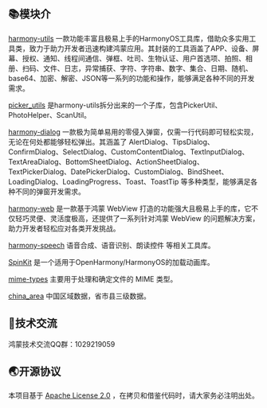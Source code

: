## 📚模块介

[harmony-utils](https://gitee.com/tongyuyan/harmony-utils/tree/master/harmony_utils)
一款功能丰富且极易上手的HarmonyOS工具库，借助众多实用工具类，致力于助力开发者迅速构建鸿蒙应用。其封装的工具涵盖了APP、设备、屏幕、授权、通知、线程间通信、弹框、吐司、生物认证、用户首选项、拍照、相册、扫码、文件、日志，异常捕获、字符、字符串、数字、集合、日期、随机、base64、加密、解密、JSON等一系列的功能和操作，能够满足各种不同的开发需求。

[picker_utils](https://ohpm.openharmony.cn/#/cn/detail/@pura%2Fpicker_utils)
是harmony-utils拆分出来的一个子库，包含PickerUtil、PhotoHelper、ScanUtil。

[harmony-dialog](https://gitee.com/tongyuyan/harmony-utils/tree/master/harmony_dialog)
一款极为简单易用的零侵入弹窗，仅需一行代码即可轻松实现，无论在何处都能够轻松弹出。其涵盖了
AlertDialog、TipsDialog、ConfirmDialog、SelectDialog、CustomContentDialog、TextInputDialog、TextAreaDialog、BottomSheetDialog、ActionSheetDialog、TextPickerDialog、DatePickerDialog、CustomDialog、BindSheet、LoadingDialog、LoadingProgress、Toast、ToastTip
等多种类型，能够满足各种不同的弹窗开发需求。

[harmony-web](https://gitee.com/tongyuyan/harmony-utils/tree/master/harmony_web)
是一款基于鸿蒙 WebView 打造的功能强大且极易上手的库，它不仅轻巧灵便、灵活度极高，还提供了一系列针对鸿蒙 WebView
的问题解决方案，助力开发者轻松应对各类开发挑战。

[harmony-speech](https://ohpm.openharmony.cn/#/cn/detail/@nutpi%2Fharmony-speech)
语音合成、语音识别、朗读控件 等相关工具库。

[SpinKit](https://gitee.com/tongyuyan/harmony-utils/tree/master/spinkit) 是一个适用于OpenHarmony/HarmonyOS的加载动画库。

[mime-types](https://gitee.com/tongyuyan/harmony-utils/tree/master/mime_types) 主要用于处理和确定文件的 MIME 类型。

[china_area](https://gitee.com/tongyuyan/harmony-utils/tree/master/china_area) 中国区域数据，省市县三级数据。

## 🍎技术交流

鸿蒙技术交流QQ群：1029219059

## 🌏开源协议

本项目基于 [Apache License 2.0](https://www.apache.org/licenses/LICENSE-2.0.html) ，在拷贝和借鉴代码时，请大家务必注明出处。

